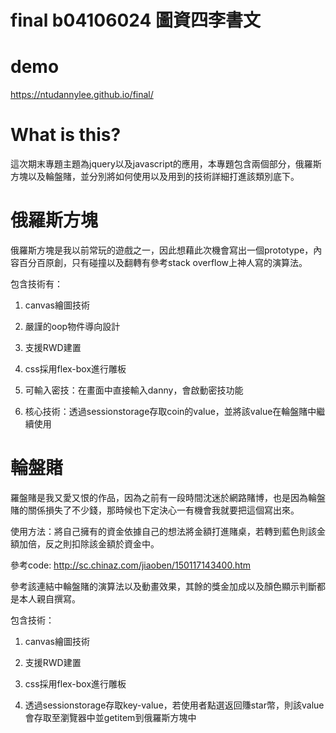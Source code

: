 # final b04106024 圖資四李書文
# demo
https://ntudannylee.github.io/final/
# What is this?

這次期末專題主題為jquery以及javascript的應用，本專題包含兩個部分，俄羅斯方塊以及輪盤賭，並分別將如何使用以及用到的技術詳細打進該類別底下。


# 俄羅斯方塊
俄羅斯方塊是我以前常玩的遊戲之一，因此想藉此次機會寫出一個prototype，內容百分百原創，只有碰撞以及翻轉有參考stack overflow上神人寫的演算法。

包含技術有：

1. canvas繪圖技術

2. 嚴謹的oop物件導向設計

3. 支援RWD建置

4. css採用flex-box進行雕板

5. 可輸入密技：在畫面中直接輸入danny，會啟動密技功能

6. 核心技術：透過sessionstorage存取coin的value，並將該value在輪盤賭中繼續使用


# 輪盤賭
羅盤賭是我又愛又恨的作品，因為之前有一段時間沈迷於網路賭博，也是因為輪盤賭的關係損失了不少錢，那時候也下定決心一有機會我就要把這個寫出來。

使用方法：將自己擁有的資金依據自己的想法將金額打進賭桌，若轉到藍色則該金額加倍，反之則扣除該金額於資金中。

參考code: http://sc.chinaz.com/jiaoben/150117143400.htm

參考該連結中輪盤賭的演算法以及動畫效果，其餘的獎金加成以及顏色顯示判斷都是本人親自撰寫。

包含技術：

1. canvas繪圖技術

2. 支援RWD建置

3. css採用flex-box進行雕板

4. 透過sessionstorage存取key-value，若使用者點選返回賺star幣，則該value會存取至瀏覽器中並getitem到俄羅斯方塊中
